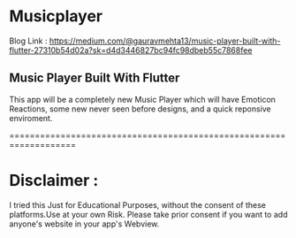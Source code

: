 # Musicplayer
Blog Link : https://medium.com/@gauravmehta13/music-player-built-with-flutter-27310b54d02a?sk=d4d3446827bc94fc98dbeb55c7868fee

## Music Player Built With Flutter

This app will be a completely new Music Player which will have 
Emoticon Reactions, some new never seen before designs, and a quick reponsive enviroment.


===================================================================
# Disclaimer :
I tried this Just for Educational Purposes, without the consent of these platforms.Use at your own Risk.
Please take prior consent if you want to add anyone's website in your app's Webview.

